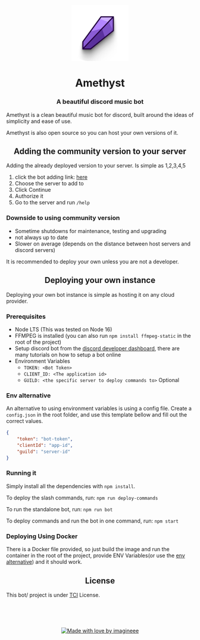 <p align="center">
	<img src="amethyst.png" width="30%">
</p>
<h1 align="center">Amethyst</h1>
<h3 align="center">A beautiful discord music bot</h3>

Amethyst is a clean beautiful music bot for discord, built around the ideas of simplicity and ease of use.

Amethyst is also open source so you can host your own versions of it.

<h2 align="center">Adding the community version to your server</h2>

Adding the already deployed version to your server. Is simple as 1,2,3,4,5
1. click the bot adding link: [here](https://discord.com/api/oauth2/authorize?client_id=974030969256411157&permissions=397317107024&scope=bot%20applications.commands)
2. Choose the server to add to
3. Click Continue
4. Authorize it
5. Go to the server and run `/help`

### Downside to using community version
- Sometime shutdowns for maintenance, testing and upgrading
- not always up to date
- Slower on average (depends on the distance between host servers and discord servers)

It is recommended to deploy your own unless you are not a developer.
<h2 align="center">Deploying your own instance</h2>

Deploying your own bot instance is simple as hosting it on any cloud provider.

### Prerequisites
- Node LTS (This was tested on Node 16)
- FFMPEG is installed (you can also run `npm install ffmpeg-static` in the root of the project)
- Setup discord bot from the [discord developer dashboard](https://discord.com/developers/), there are many tutorials on how to setup a bot online
- Environment Variables
	- `TOKEN: <Bot Token>`
	- `CLIENT_ID: <The application id>`
	- `GUILD: <the specific server to deploy commands to>` Optional

### Env alternative
An alternative to using environment variables is using a config file. Create a `config.json` in the root folder, and use this template bellow and fill out the correct values.
```json
{
	"token": "bot-token",
	"clientId": "app-id",
	"guild": "server-id"
}
```
### Running it
Simply install all the dependencies with `npm install`.

To deploy the slash commands, run: `npm run deploy-commands`

To run the standalone bot, run: `npm run bot`

To deploy commands and run the bot in one command, run: `npm start` 

### Deploying Using Docker
There is a Docker file provided, so just build the image and run the container in the root of the project, provide ENV Variables(or use the [env alternative](#env-alternative)) and it should work.

<h2 align="center">License</h2>

This bot/ project is under [TCI](https://github.com/imagineeeinc/Amethyst/blob/main/LICENSE) License.

<br>
<br>
<br>
<p align="center">
	<a href="https://imagineee.web.app/">
  		<img src="https://imagineeeinc.github.io/made-with-love-by-imagineee/made-with-love-lavender.svg" alt="Made with love by imagineee" height="64px">
	</a>
</p>
